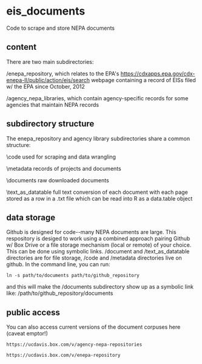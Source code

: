 # eis_documents
Code to scrape and store NEPA documents

## content
There are two main subdirectories:

  /enepa_repository, which relates to the EPA's https://cdxapps.epa.gov/cdx-enepa-II/public/action/eis/search webpage containing a record of EISs filed w/ the EPA since October, 2012

  /agency_nepa_libraries, which contain agency-specific records for some agencies that maintain NEPA records

## subdirectory structure
The enepa_repository and agency library subdirectories share a common structure:

  \code used for scraping and data wrangling

  \metadata records of projects and documents

  \documents raw downloaded documents

  \text_as_datatable full text conversion of each document with each page stored as a row in a .txt file which can be read into R as a data.table object

## data storage
Github is designed for code--many NEPA documents are large. This respository is desiged to work using a combined approach pairing Github w/ Box Drive or a file storage mechanism (local or remote) of your choice. This can be done using symbolic links. /document and /text_as_datatable directories are for file storage, /code and /metadata directories live on github. In the command line, you can run:

    ln -s path/to/documents path/to/github_repository
  
 and this will make the /documents subdirectory show up as a symbolic link like: /path/to/github_repository/documents
 
 ## public access
 You can also access current versions of the document corpuses here (caveat emptor!)
 
    https://ucdavis.box.com/v/agency-nepa-repositories
  
    https://ucdavis.box.com/v/enepa-repository

